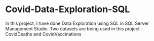 # Covid-Data-Exploration-SQL
In this project, I have done Data Exploration using SQL in SQL Server Management Studio.
Two datasets are being used in this project - CovidDeaths and CovidVaccinations
